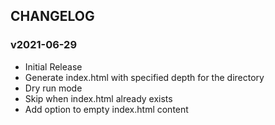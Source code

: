 ## CHANGELOG

### v2021-06-29

* Initial Release
* Generate index.html with specified depth for the directory
* Dry run mode
* Skip when index.html already exists
* Add option to empty index.html content
